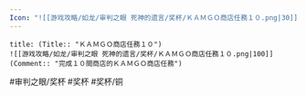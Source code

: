 ```yaml
---
Icon: "![[游戏攻略/如龙/审判之眼 死神的遗言/奖杯/ＫＡＭＧＯ商店任務１０.png|30]]"
---
```

```ad-common-bronze-trophy
title: (Title:: "ＫＡＭＧＯ商店任務１０")
![[游戏攻略/如龙/审判之眼 死神的遗言/奖杯/ＫＡＭＧＯ商店任務１０.png|100]]
(Comment:: "完成１０間商店的ＫＡＭＧＯ商店任務")
```

#审判之眼/奖杯 #奖杯 #奖杯/铜
